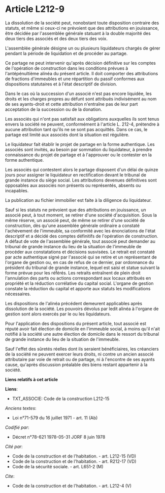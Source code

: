 # Article L212-9

La dissolution de la société peut, nonobstant toute disposition contraire des statuts, et même si ceux-ci ne prévoient que
des attributions en jouissance, être décidée par l'assemblée générale statuant à la double majorité des deux tiers des
associés et des deux tiers des voix. 

L'assemblée générale désigne un ou plusieurs liquidateurs chargés de gérer pendant la période de liquidation et de procéder
au partage. 

Ce partage ne peut intervenir qu'après décision définitive sur les comptes de l'opération de construction dans les conditions
prévues à l'antépénultième alinéa du présent article. Il doit comporter des attributions de fractions d'immeubles et une
répartition du passif conformes aux dispositions statutaires et à l'état descriptif de division. 

Dans le cas où la succession d'un associé n'est pas encore liquidée, les droits et les charges propres au défunt sont
attribués indivisément au nom de ses ayants-droit et cette attribution n'entraîne pas de leur part acceptation de la
succession ou de la donation. 

Les associés qui n'ont pas satisfait aux obligations auxquelles ils sont tenus envers la société ne peuvent, conformément à
l'article L. 212-4, prétendre à aucune attribution tant qu'ils ne se sont pas acquittés. Dans ce cas, le partage est limité
aux associés dont la situation est régulière. 

Le liquidateur fait établir le projet de partage en la forme authentique. Les associés sont invités, au besoin par sommation
du liquidateur, à prendre connaissance du projet de partage et à l'approuver ou le contester en la forme authentique. 

Les associés qui contestent alors le partage disposent d'un délai de quinze jours pour assigner le liquidateur en
rectification devant le tribunal de grande instance du siège social. Les attributions devenues définitives sont opposables
aux associés non présents ou représentés, absents ou incapables. 

La publication au fichier immobilier est faite à la diligence du liquidateur. 

Sauf si les statuts ne prévoient que des attributions en jouissance, un associé peut, à tout moment, se retirer d'une société
d'acquisition. Sous la même réserve, un associé peut, de même se retirer d'une société de construction, dès qu'une assemblée
générale ordinaire a constaté l'achèvement de l'immeuble, sa conformité avec les énonciations de l'état descriptif et a
décidé des comptes définitifs de l'opération de construction. A défaut de vote de l'assemblée générale, tout associé peut
demander au tribunal de grande instance du lieu de la situation de l'immeuble de procéder aux constatations et décisions
susvisées. Le retrait est constaté par acte authentique signé par l'associé qui se retire et un représentant de l'organe de
gestion ou, en cas de refus de ce dernier, par ordonnance du président du tribunal de grande instance, lequel est saisi et
statue suivant la forme prévue pour les référés. Les retraits entraînent de plein droit l'annulation des parts ou actions
correspondant aux locaux attribués en propriété et la réduction corrélative du capital social. L'organe de gestion constate
la réduction du capital et apporte aux statuts les modifications nécessaires. 

Les dispositions de l'alinéa précédent demeurent applicables après dissolution de la société. Les pouvoirs dévolus par ledit
alinéa à l'organe de gestion sont alors exercés par le ou les liquidateurs. 

Pour l'application des dispositions du présent article, tout associé est réputé avoir fait élection de domicile en l'immeuble
social, à moins qu'il n'ait notifié à la société une autre élection de domicile dans le ressort du tribunal de grande
instance du lieu de la situation de l'immeuble. 

Sauf l'effet des sûretés réelles dont ils seraient bénéficiaires, les créanciers de la société ne peuvent exercer leurs
droits, ni contre un ancien associé attributaire par voie de retrait ou de partage, ni à l'encontre de ses ayants cause,
qu'après discussion préalable des biens restant appartenir à la société.

**Liens relatifs à cet article**

**Liens**:

  - TXT_ASSOCIE: Code de la construction L212-15

_Anciens textes_:

  - Loi n°71-579 du 16 juillet 1971 - art. 11 (Ab)

_Codifié par_:

  - Décret n°78-621 1978-05-31 JORF 8 juin 1978

_Cité par_:

  - Code de la construction et de l'habitation. - art. L212-15 (VD)
  - Code de la construction et de l'habitation. - art. R212-17 (VD)
  - Code de la sécurité sociale. - art. L651-2 (M)

_Cite_:

  - Code de la construction et de l'habitation. - art. L212-4 (V)

